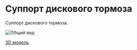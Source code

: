 # Суппорт дискового тормоза

Суппорт дискового тормоза.

![Общий вид](68big.png)

[3D модель](68part.f3d)